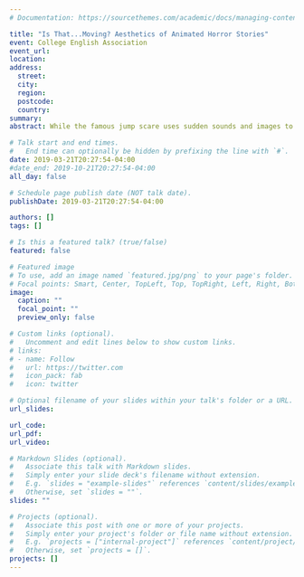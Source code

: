 ```yaml
---
# Documentation: https://sourcethemes.com/academic/docs/managing-content/

title: "Is That...Moving? Aesthetics of Animated Horror Stories"
event: College English Association
event_url:
location:
address:
  street:
  city:
  region:
  postcode:
  country:
summary:
abstract: While the famous jump scare uses sudden sounds and images to frighten audiences, this is not the only technique that authors and artists use to reach out to their fright-loving audiences. Many scholars have discussed the “act of doing” in horror video games that forces the player to take an active role in engaging with the content. However, through Digital Humanities, the act of doing can also be applied to reading online horror stories. In some cases, stories are set up so the reader must actively scroll down to see the next panel or section of text, some purposely spaced further apart to draw out this moment, which increases a sense of anxiety as readers are forced to slowly move down the page. Other interactions include animated illustrations. Unlike jump scares, which are intended to be sudden but obvious, these animated panels or illustrations are often subtle. Readers are again forced to wait as they scan the page for changes, when the horrors are revealed. Brian Coldrick’s work in Behind You, provides a mixture of very short stories, often not even a full sentence, with a moving image. This combination provides a gap where the reader must watch the animation and tie it back to the text to create their own readings. The visuals and text combine to create a unique experience with the additional component of movement, which still images cannot provide. Other stories such as “Ghost in Masung Tunnel” uses aesthetics of scrolling as a way to combine the “act of doing” to engage readers through online formats.

# Talk start and end times.
#   End time can optionally be hidden by prefixing the line with `#`.
date: 2019-03-21T20:27:54-04:00
#date_end: 2019-10-21T20:27:54-04:00
all_day: false

# Schedule page publish date (NOT talk date).
publishDate: 2019-03-21T20:27:54-04:00

authors: []
tags: []

# Is this a featured talk? (true/false)
featured: false

# Featured image
# To use, add an image named `featured.jpg/png` to your page's folder.
# Focal points: Smart, Center, TopLeft, Top, TopRight, Left, Right, BottomLeft, Bottom, BottomRight.
image:
  caption: ""
  focal_point: ""
  preview_only: false

# Custom links (optional).
#   Uncomment and edit lines below to show custom links.
# links:
# - name: Follow
#   url: https://twitter.com
#   icon_pack: fab
#   icon: twitter

# Optional filename of your slides within your talk's folder or a URL.
url_slides:

url_code:
url_pdf:
url_video:

# Markdown Slides (optional).
#   Associate this talk with Markdown slides.
#   Simply enter your slide deck's filename without extension.
#   E.g. `slides = "example-slides"` references `content/slides/example-slides.md`.
#   Otherwise, set `slides = ""`.
slides: ""

# Projects (optional).
#   Associate this post with one or more of your projects.
#   Simply enter your project's folder or file name without extension.
#   E.g. `projects = ["internal-project"]` references `content/project/deep-learning/index.md`.
#   Otherwise, set `projects = []`.
projects: []
---
```

